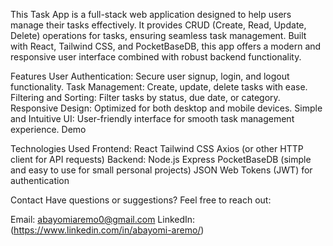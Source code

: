 This Task App is a full-stack web application designed to help users manage their tasks effectively. It provides CRUD (Create, Read, Update, Delete) operations for tasks, ensuring seamless task management. Built with React, Tailwind CSS, and PocketBaseDB, this app offers a modern and responsive user interface combined with robust backend functionality.

Features
User Authentication: Secure user signup, login, and logout functionality.
Task Management: Create, update, delete tasks with ease.
Filtering and Sorting: Filter tasks by status, due date, or category.
Responsive Design: Optimized for both desktop and mobile devices.
Simple and Intuitive UI: User-friendly interface for smooth task management experience.
Demo

Technologies Used
Frontend:
React
Tailwind CSS
Axios (or other HTTP client for API requests)
Backend:
Node.js
Express
PocketBaseDB (simple and easy to use for small personal projects)
JSON Web Tokens (JWT) for authentication

Contact
Have questions or suggestions? Feel free to reach out:

Email: abayomiaremo0@gmail.com
LinkedIn:(https://www.linkedin.com/in/abayomi-aremo/)
